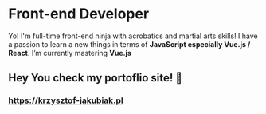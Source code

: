 # Front-end Developer

Yo! I'm full-time front-end ninja with acrobatics and martial arts skills! I have a passion to learn a new things in terms of **JavaScript especially Vue.js / React**. I’m currently mastering **Vue.js**


## Hey You check my portoflio site! 👋

### https://krzysztof-jakubiak.pl


<!--
**kj-ninja/kj-ninja** is a ✨ _special_ ✨ repository because its `README.md` (this file) appears on your GitHub profile.

Here are some ideas to get you started:

- 🔭 I’m currently working on ...
- 🌱 I’m currently learning ...
- 👯 I’m looking to collaborate on ...
- 🤔 I’m looking for help with ...
- 💬 Ask me about ...
- 📫 How to reach me: ...
- 😄 Pronouns: ...
- ⚡ Fun fact: ...
-->
